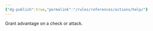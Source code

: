 ```yaml
---
{"dg-publish":true,"permalink":"/rules/references/actions/help/"}
---
```


Grant advantage on a check or attack.